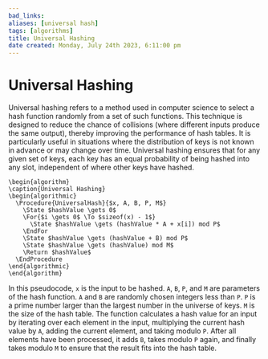 ```yaml
---
bad_links: 
aliases: [universal hash]
tags: [algorithms]
title: Universal Hashing
date created: Monday, July 24th 2023, 6:11:00 pm
---
```

# Universal Hashing

Universal hashing refers to a method used in computer science to select a hash function randomly from a set of such functions. This technique is designed to reduce the chance of collisions (where different inputs produce the same output), thereby improving the performance of hash tables. It is particularly useful in situations where the distribution of keys is not known in advance or may change over time. Universal hashing ensures that for any given set of keys, each key has an equal probability of being hashed into any slot, independent of where other keys have hashed.

```pseudo
\begin{algorithm}
\caption{Universal Hashing}
\begin{algorithmic}
  \Procedure{UniversalHash}{$x, A, B, P, M$}
    \State $hashValue \gets 0$
    \For{$i \gets 0$ \To $sizeof(x) - 1$}
      \State $hashValue \gets (hashValue * A + x[i]) mod P$
    \EndFor
    \State $hashValue \gets (hashValue + B) mod P$
    \State $hashValue \gets (hashValue) mod M$
    \Return $hashValue$
  \EndProcedure
\end{algorithmic}
\end{algorithm}
```
In this pseudocode, `x` is the input to be hashed. `A`, `B`, `P`, and `M` are parameters of the hash function. `A` and `B` are randomly chosen integers less than `P`. `P` is a prime number larger than the largest number in the universe of keys. `M` is the size of the hash table. The function calculates a hash value for an input by iterating over each element in the input, multiplying the current hash value by `A`, adding the current element, and taking modulo `P`. After all elements have been processed, it adds `B`, takes modulo `P` again, and finally takes modulo `M` to ensure that the result fits into the hash table.
